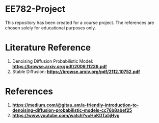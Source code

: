 # EE782-Project
This repository has been created for a course project. The references are chosen solely for educational purposes only.
# Literature Reference
1) Denoising Diffusion Probabilistic Model:
**https://browse.arxiv.org/pdf/2006.11239.pdf**
2) Stable Diffusion:
**https://browse.arxiv.org/pdf/2112.10752.pdf**
# References
1) **https://medium.com/@gitau_am/a-friendly-introduction-to-denoising-diffusion-probabilistic-models-cc76b8abef25**
2) **https://www.youtube.com/watch?v=HoKDTa5jHvg**
